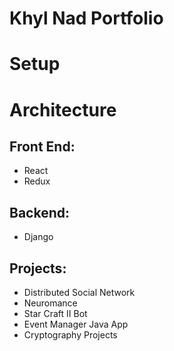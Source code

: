 # Khyl Nad Portfolio

# Setup

# Architecture

## Front End:

- React
- Redux

## Backend:

- Django

## Projects:

- Distributed Social Network
- Neuromance
- Star Craft II Bot
- Event Manager Java App
- Cryptography Projects
